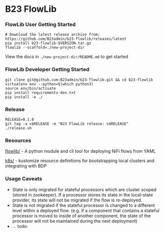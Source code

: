 # B23 FlowLib #

### FlowLib User Getting Started ###

```shell
# Download the latest release archive from: https://github.com/B23admin/b23-flowlib/releases/latest
pip install b23-flowlib-$VERSION.tar.gz
flowlib --scaffold=./new-project-dir
```

View the docs in `./new-project-dir/README.md` to get started


### FlowLib Developer Getting Started ###

```shell
git clone git@github.com:B23admin/b23-flowlib.git && cd b23-flowlib
virtualenv env --python=$(which python3)
source env/bin/activate
pip install requirements-dev.txt
pip install -e ./
```

### Release ###

```shell
RELEASE=0.1.0
git tag -a v$RELEASE -m "B23 FlowLib release: v$RELEASE"
./release.sh
```

### Resources ###

[flowlib/](./flowlib/README.md) - A python module and cli tool for deploying NiFi flows from YAML

[k8s/](./k8s/README.md) - kustomize resource definitions for bootstrapping local clusters and integrating with BDP


### Usage Caveats ###

- State is only migrated for stateful processors which are cluster scoped (stored in zookeeper). If a processor stores its state in the local-state provider, its state will not be migrated if the flow is re-deployed.
- State is not migrated if the stateful processor is changed to a different level within a deployed flow. (e.g. if a component that contains a stateful processor is moved to inside of another component, the state of the processor will not be maintained during the next deployment)
- ... todo:
